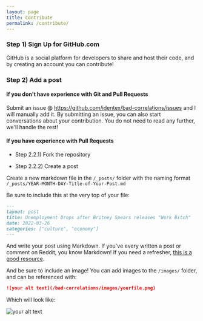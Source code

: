 ```yaml
---
layout: page
title: Contribute
permalink: /contribute/
---
```


### Step 1) Sign Up for GitHub.com

GitHub is a social platform for developers to share and host their code, and by creating an account you can contribute!

### Step 2) Add a post

#### If you don't have experience with Git and Pull Requests

Submit an issue @ https://github.com/identex/bad-correlations/issues and I will manually add it. By submitting an issue, you can also start conversations about your contribution. You do not need to read any further, we'll handle the rest!

#### If you have experience with Pull Requests

- Step 2.2.1) Fork the repository

- Step 2.2.2) Create a post

Create a new markdown file in the `/_posts/` folder with the naming format `/_posts/YEAR-MONTH-DAY-Title-of-Your-Post.md`

Be sure to include this at the very top of your file:

```markdown
---
layout: post
title: Unemployment Drops after Britney Spears releases "Work Bitch"
date: 2022-03-26
categories: ["culture", "economy"]
---
```

And write your post using Markdown. If you've every written a post or comment on Reddit, you know Markdown! If you need a refresher, [this is a good resource](https://www.markdownguide.org/basic-syntax/).

And be sure to include an image! You can add images to the `/images/` folder, and can be referenced with:

```markdown
![your alt text](/bad-correlations/images/yourfile.png)
```

Which will look like:

![your alt text](/bad-correlations/images/workbitch.png)
